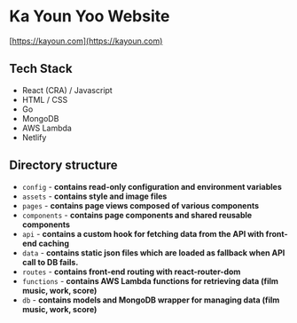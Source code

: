 # Ka Youn Yoo Website

[https://kayoun.com](https://kayoun.com)

## Tech Stack

- React (CRA) / Javascript
- HTML / CSS
- Go
- MongoDB
- AWS Lambda
- Netlify

## Directory structure

- `config` - **contains read-only configuration and environment variables**
- `assets` - **contains style and image files**
- `pages` - **contains page views composed of various components**
- `components` - **contains page components and shared reusable components**
- `api` - **contains a custom hook for fetching data from the API with front-end caching**
- `data` - **contains static json files which are loaded as fallback when API call to DB fails.**
- `routes` - **contains front-end routing with react-router-dom**
- `functions` - **contains AWS Lambda functions for retrieving data (film music, work, score)**
- `db` - **contains models and MongoDB wrapper for managing data (film music, work, score)**
